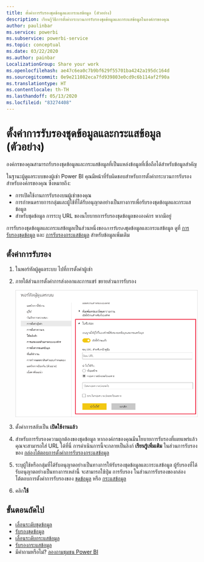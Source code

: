 ```yaml
---
title: ตั้งค่าการรับรองชุดข้อมูลและกระแสข้อมูล (ตัวอย่าง)
description: เรียนรู้วิธีการตั้งค่ากระบวนการรับรองชุดข้อมูลและกระแสข้อมูลในองค์กรของคุณ
author: paulinbar
ms.service: powerbi
ms.subservice: powerbi-service
ms.topic: conceptual
ms.date: 03/22/2020
ms.author: painbar
LocalizationGroup: Share your work
ms.openlocfilehash: ae47c6ea0c7b9bf629f55701ba4242a195dc164d
ms.sourcegitcommit: 0e9e211082eca7fd939803e0cd9c6b114af2f90a
ms.translationtype: HT
ms.contentlocale: th-TH
ms.lasthandoff: 05/13/2020
ms.locfileid: "83274408"
---
```

# <a name="set-up-dataset-and-dataflow-certification-preview"></a>ตั้งค่าการรับรองชุดข้อมูลและกระแสข้อมูล (ตัวอย่าง)

องค์กรของคุณสามารถรับรองชุดข้อมูลและกระแสข้อมูลที่เป็นแหล่งข้อมูลที่เชื่อถือได้สำหรับข้อมูลสำคัญ

ในฐานะผู้ดูแลระบบของผู้เช่า Power BI คุณมีหน้าที่รับผิดชอบสำหรับการตั้งค่ากระบวนการรับรองสำหรับองค์กรของคุณ ซึ่งหมายถึง:
* การเปิดใช้งานการรับรองบนผู้เช่าของคุณ
* การกำหนดรายการกลุ่มและผู้ใช้ที่ได้รับอนุญาตอย่างเป็นทางการเพื่อรับรองชุดข้อมูลและกระแสข้อมูล
* สำหรับชุดข้อมูล การระบุ URL ของนโยบายการรับรองชุดข้อมูลขององค์กร หากมีอยู่

การรับรองชุดข้อมูลและกระแสข้อมูลเป็นส่วนหนึ่งของ*การรับรอง*ชุดข้อมูลและกระแสข้อมูล ดูที่ [การรับรองชุดข้อมูล](../connect-data/service-datasets-promote.md) และ [การรับรองกระแสข้อมูล](../transform-model/service-dataflows-promote-certify.md) สำหรับข้อมูลเพิ่มเติม


## <a name="set-up-certification"></a>ตั้งค่าการรับรอง

1. ในพอร์ทัลผู้ดูแลระบบ ไปที่การตั้งค่าผู้เช่า
1. ภายใต้ส่วนการตั้งค่าการส่งออกและการแชร์ ขยายส่วนการรับรอง

   ![ตั้งค่าชุดข้อมูลและใบรับรองกระแสข้อมูล](media/service-admin-setup-certification/service-admin-certification-setup-dialog.png)

1. ตั้งค่าการสลับเป็น **เปิดใช้งานแล้ว**
1. สำหรับการรับรองความถูกต้องของชุดข้อมูล หากองค์กรของคุณมีนโยบายการรับรองที่เผยแพร่แล้ว คุณจะสามารถใส่ URL ได้ที่นี่ การดำเนินการนี้จะกลายเป็นลิงก์ **เรียนรู้เพิ่มเติม** ในส่วนการรับรองของ [กล่องโต้ตอบการตั้งค่าการรับรองกระแสข้อมูล](../connect-data/service-datasets-promote.md#request-dataset-certification) 
1. ระบุผู้ใช้หรือกลุ่มที่ได้รับอนุญาตอย่างเป็นทางการให้รับรองชุดข้อมูลและกระแสข้อมูล ผู้รับรองที่ได้รับอนุญาตอย่างเป็นทางการเหล่านี้ จะสามารถใช้ปุ่ม การรับรอง ในส่วนการรับรองของกล่องโต้ตอบการตั้งค่าการรับรองของ [ชุดข้อมูล](../connect-data/service-datasets-promote.md#request-dataset-certification) หรือ [กระแสข้อมูล](../transform-model/service-dataflows-promote-certify.md#certify-a-dataflow)
1. คลิก**ใช้**

## <a name="next-steps"></a>ขั้นตอนถัดไป
* [เลื่อนระดับชุดข้อมูล](../connect-data/service-datasets-promote.md)
* [รับรองชุดข้อมูล](../connect-data/service-datasets-certify.md)
* [เลื่อนระดับกระแสข้อมูล](../transform-model/service-dataflows-promote-certify.md#promote-a-dataflow)
* [รับรองกระแสข้อมูล](../transform-model/service-dataflows-promote-certify.md#certify-a-dataflow)
* มีคำถามหรือไม่? [ลองถามชุมชน Power BI](https://community.powerbi.com/)

